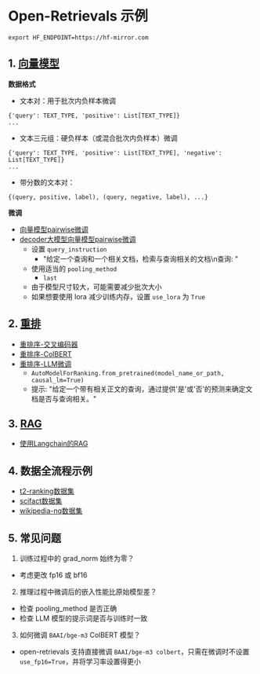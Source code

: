 # Open-Retrievals 示例

```shell
export HF_ENDPOINT=https://hf-mirror.com
```

## 1. [向量模型](./0_embedding)

**数据格式**

- 文本对：用于批次内负样本微调
```
{'query': TEXT_TYPE, 'positive': List[TEXT_TYPE]}
...
```

- 文本三元组：硬负样本（或混合批次内负样本）微调
```
{'query': TEXT_TYPE, 'positive': List[TEXT_TYPE], 'negative': List[TEXT_TYPE]}
...
```

- 带分数的文本对：
```
{(query, positive, label), (query, negative, label), ...}
```

**微调**

- [向量模型pairwise微调](./0_embedding/train_pairwise.py)
- [decoder大模型向量模型pairwise微调](./0_embedding/train_llm.py)
  - 设置 `query_instruction`
    - "给定一个查询和一个相关文档，检索与查询相关的文档\n查询: "
  - 使用适当的 `pooling_method`
    - `last`
  - 由于模型尺寸较大，可能需要减少批次大小
  - 如果想要使用 lora 减少训练内存，设置 `use_lora` 为 `True`


## 2. [重排](./2_reranking)

- [重排序-交叉编码器](./2_reranking/train_cross_encoder.py)
- [重排序-ColBERT](3_colbert/rerank_colbert.py)
- [重排序-LLM微调](./2_reranking/train_llm.py)
  - `AutoModelForRanking.from_pretrained(model_name_or_path, causal_lm=True)`
  - 提示: "给定一个带有相关正文的查询，通过提供'是'或'否'的预测来确定文档是否与查询相关。"


## 3. [RAG](./4_rag)
- [使用Langchain的RAG](4_rag/rag_langchain_demo.py)


## 4. 数据全流程示例
- [t2-ranking数据集](./t2_ranking/README.md)
- [scifact数据集](./scifact/README.md)
- [wikipedia-nq数据集](./wikipedia-nq/README.md)


## 5. 常见问题

1. 训练过程中的 grad_norm 始终为零？
- 考虑更改 fp16 或 bf16

2. 推理过程中微调后的嵌入性能比原始模型差？
- 检查 pooling_method 是否正确
- 检查 LLM 模型的提示词是否与训练时一致

3. 如何微调 `BAAI/bge-m3` ColBERT 模型？
- open-retrievals 支持直接微调 `BAAI/bge-m3 colbert`，只需在微调时不设置 `use_fp16=True`，并将学习率设置得更小
